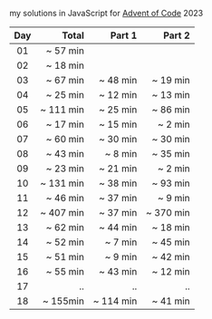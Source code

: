 my solutions in JavaScript for [Advent of Code](https://adventofcode.com/) 2023

| Day | Total | Part 1 | Part 2 |
| :---: | ---: | ---: | ---: |
| 01 | ~ 57 min | | |
| 02 | ~ 18 min | | |
| 03 | ~ 67 min | ~ 48 min | ~ 19 min |
| 04 | ~ 25 min | ~ 12 min | ~ 13 min |
| 05 | ~ 111 min | ~ 25 min | ~ 86 min |
| 06 | ~ 17 min | ~ 15 min | ~ 2 min |
| 07 | ~ 60 min | ~ 30 min | ~ 30 min |
| 08 | ~ 43 min | ~ 8 min | ~ 35 min |
| 09 | ~ 23 min | ~ 21 min | ~ 2 min |
| 10 | ~ 131 min | ~ 38 min | ~ 93 min |
| 11 | ~ 46 min | ~ 37 min | ~ 9 min |
| 12 | ~ 407 min | ~ 37 min | ~ 370 min |
| 13 | ~ 62 min | ~ 44 min | ~ 18 min |
| 14 | ~ 52 min | ~ 7 min | ~ 45 min |
| 15 | ~ 51 min | ~ 9 min | ~ 42 min |
| 16 | ~ 55 min | ~ 43 min | ~ 12 min |
| 17 | .. | .. | .. |
| 18 | ~ 155min | ~ 114 min | ~ 41 min |
